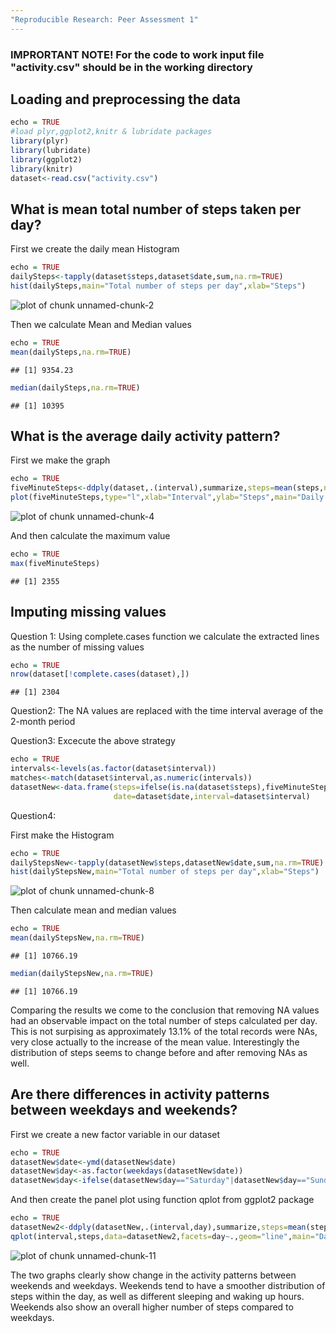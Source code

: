 ```yaml
---
"Reproducible Research: Peer Assessment 1"
---
```


### IMPRORTANT NOTE! For the code to work input file "activity.csv" should be in the working directory

## Loading and preprocessing the data

```r
echo = TRUE
#load plyr,ggplot2,knitr & lubridate packages
library(plyr)
library(lubridate)
library(ggplot2)
library(knitr)
dataset<-read.csv("activity.csv")
```


## What is mean total number of steps taken per day?

First we create the daily mean Histogram


```r
echo = TRUE
dailySteps<-tapply(dataset$steps,dataset$date,sum,na.rm=TRUE)
hist(dailySteps,main="Total number of steps per day",xlab="Steps")
```

![plot of chunk unnamed-chunk-2](figure/unnamed-chunk-2-1.png) 

Then we calculate Mean and Median values


```r
echo = TRUE
mean(dailySteps,na.rm=TRUE)
```

```
## [1] 9354.23
```

```r
median(dailySteps,na.rm=TRUE)
```

```
## [1] 10395
```
## What is the average daily activity pattern?

First we make the graph 


```r
echo = TRUE
fiveMinuteSteps<-ddply(dataset,.(interval),summarize,steps=mean(steps,na.rm=TRUE))
plot(fiveMinuteSteps,type="l",xlab="Interval",ylab="Steps",main="Daily Activity Pattern")
```

![plot of chunk unnamed-chunk-4](figure/unnamed-chunk-4-1.png) 

And then calculate the maximum value


```r
echo = TRUE
max(fiveMinuteSteps)
```

```
## [1] 2355
```

## Imputing missing values

Question 1: Using complete.cases function we calculate the extracted lines as the number of missing values


```r
echo = TRUE
nrow(dataset[!complete.cases(dataset),])
```

```
## [1] 2304
```

Question2: The NA values are replaced with the time interval average of the 2-month period

Question3: Excecute the above strategy


```r
echo = TRUE
intervals<-levels(as.factor(dataset$interval))
matches<-match(dataset$interval,as.numeric(intervals))
datasetNew<-data.frame(steps=ifelse(is.na(dataset$steps),fiveMinuteSteps$steps[matches],dataset$steps),
                       date=dataset$date,interval=dataset$interval)
```

Question4: 

First make the Histogram


```r
echo = TRUE
dailyStepsNew<-tapply(datasetNew$steps,datasetNew$date,sum,na.rm=TRUE)
hist(dailyStepsNew,main="Total number of steps per day",xlab="Steps")
```

![plot of chunk unnamed-chunk-8](figure/unnamed-chunk-8-1.png) 

Then calculate mean and median values


```r
echo = TRUE
mean(dailyStepsNew,na.rm=TRUE)
```

```
## [1] 10766.19
```

```r
median(dailyStepsNew,na.rm=TRUE)
```

```
## [1] 10766.19
```

Comparing the results we come to the conclusion that removing NA values had an observable impact on the total number of steps calculated per day. This is not surpising as approximately 13.1% of the total records were NAs, very close actually to the increase of the mean value. Interestingly the distribution of steps seems to change before and after removing NAs as well.

## Are there differences in activity patterns between weekdays and weekends?

First we create a new factor variable in our dataset


```r
echo = TRUE
datasetNew$date<-ymd(datasetNew$date)
datasetNew$day<-as.factor(weekdays(datasetNew$date))
datasetNew$day<-ifelse(datasetNew$day=="Saturday"|datasetNew$day=="Sunday","weekend","weekday")
```

And then create the panel plot using function qplot from ggplot2 package


```r
echo = TRUE
datasetNew2<-ddply(datasetNew,.(interval,day),summarize,steps=mean(steps))
qplot(interval,steps,data=datasetNew2,facets=day~.,geom="line",main="Daily Activity Pattern", ylab="Number of steps")
```

![plot of chunk unnamed-chunk-11](figure/unnamed-chunk-11-1.png) 

The two graphs clearly show change in the activity patterns between weekends and weekdays. Weekends tend to have a smoother distribution of steps within the day, as well as different sleeping and waking up hours. Weekends also show an overall higher number of steps compared to weekdays. 
